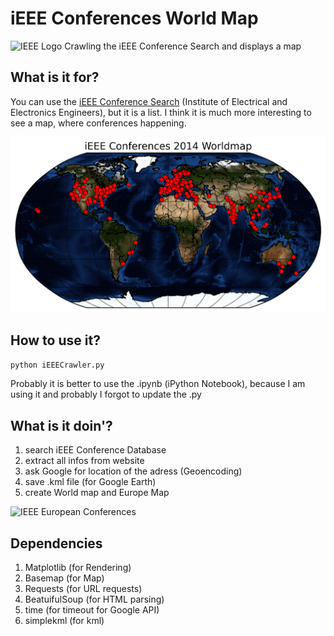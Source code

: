 # iEEE Conferences World Map
![IEEE Logo](http://www.ieee.org/ucm/groups/public/@ieee/@web/@org/@globals/documents/images/ieee_logo_mb_tagline.gif) Crawling the iEEE Conference Search and displays a map

## What is it for?

You can use the [iEEE Conference Search](http://www.ieee.org/conferences_events/conferences/search/index.html?KEYWORDS=&CONF_SRCH_RDO=conf_date&RANGE_FROM_DATE=2014-01-01&RANGE_TO_DATE=2014-12-31&REGION=ALL&COUNTRY=ALL&STATE=ALL&CITY=ALL&SPONSOR=ALL&RowsPerPage=1000&PageLinkNum=10&ActivePage=1&SORTORDER=desc&SORTFIELD=start_date) (Institute of Electrical and Electronics Engineers), but it is a list. I think it is much more interesting to see a map, where conferences happening.

![iEEE Conference World Map](https://github.com/balzer82/iEEEConferenceWorldMap/blob/master/iEEE-Conferences-2014-Worldmap.png?raw=true)


## How to use it?

``` python iEEECrawler.py ```

Probably it is better to use the .ipynb (iPython Notebook), because I am using it and probably I forgot to update the .py

## What is it doin'?

1. search iEEE Conference Database
2. extract all infos from website
3. ask Google for location of the adress (Geoencoding)
4. save .kml file (for Google Earth)
5. create World map and Europe Map

![IEEE European Conferences](https://github.com/balzer82/iEEEConferenceWorldMap/blob/master/iEEE-Conferences-2014-Europe.png?raw=true)

## Dependencies

1. Matplotlib (for Rendering)
2. Basemap (for Map)
4. Requests (for URL requests)
5. BeatuifulSoup (for HTML parsing)
7. time (for timeout for Google API)
8. simplekml (for kml)
